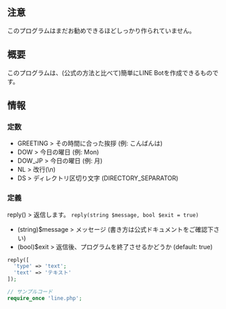 ## 注意
このプログラムはまだお勧めできるほどしっかり作られていません。

## 概要
このプログラムは、(公式の方法と比べて)簡単にLINE Botを作成できるものです。

## 情報
### 定数
* GREETING > その時間に合った挨拶 (例: こんばんは)
* DOW > 今日の曜日 (例: Mon)
* DOW_JP > 今日の曜日 (例: 月)
* NL > 改行(\n)
* DS > ディレクトリ区切り文字 (DIRECTORY_SEPARATOR)

### 定義
reply() > 返信します。
`reply(string $message, bool $exit = true)`
- (string)$message > メッセージ (書き方は公式ドキュメントをご確認下さい)
- (bool)$exit > 返信後、プログラムを終了させるかどうか (default: true)

```php
reply([
  'type' => 'text';
  'text' => 'テキスト'
]);
```

```php
// サンプルコード
require_once 'line.php';


```
